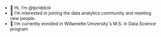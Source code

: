 - 👋 Hi, I’m @tpriddick
- 👀 I’m interested in joining the data analytics community and meeting new people.
- 🌱 I’m currently enrolled in Willamette University's M.S. in Data Science program

<!---
tpriddick/tpriddick is a ✨ special ✨ repository because its `README.md` (this file) appears on your GitHub profile.
You can click the Preview link to take a look at your changes.
--->
